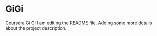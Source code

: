 # GiGi
Coursera Gi Gi
I am editing the README file. Adding some more details about the project description.

